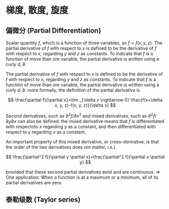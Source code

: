 # 梯度, 散度, 旋度

## 偏微分 (Partial Differentiation)

Scalar quantity $f$, which is a function of three variables, so $f=f(x, y, z)$.
The partial derivative of $f$ with respect to $x$ is defined to be the derivative of $f$ with respect to $x$, regarding $y$ and $z$ as constants. 
To indicate that $f$ is a function of move than ore variable, the partial derivative is written using a curly $d, \partial$.

The partial derivative of $f$ with respect to $x$ is defined to be the derivative of $f$ with respect to $x$, regarding $y$ and $z$ as constants.
To indicate that $f$ is a function of move than ore variable, the partial derivative is written using a curly $d, \partial$.
more formally, the definition of the partial derivative is

$$
\frac{\partial f}{\partial x}=\lim _{\delta x \rightarrow 0} \frac{f(x+\delta x, y, z)-f(x, y, z)}{\delta x}
$$

Second derivatives, such as $\partial^2 f / \partial x^2$ and mixed derivatives, such as $\partial^2 f / \partial y \partial x$ can also be defined: 
the mixed derivative means that $f$ is differentiated with respectoto $x$ regarding $y$ as a constant, and then differentiated with respect to $y$ regarding $x$ as a constant. 

An important property of this mixed derivative, or cross-derinative, is that the order of the two derivatives does not matter, i.e.)

$$
\frac{\partial^2 f}{\partial y \partial x}=\frac{\partial^2 f}{\partial x \partial y}
$$

provided that these second partial derivatives exist and are continuous.
$\Rightarrow$ One application: When a function is at a maximum or a minimum, all of its partial derivatives are zero.

## 泰勒级数 (Taylor series)

